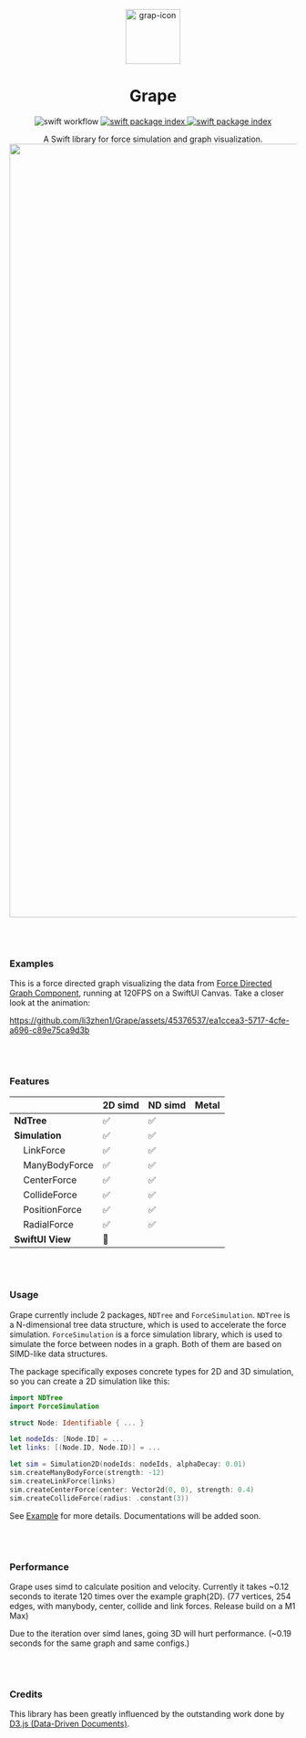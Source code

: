 <p align="center">
  <img alt="grap-icon" src="https://github.com/li3zhen1/Grape/assets/45376537/e4eca3c1-e442-459e-be72-9620da5ac95e" height="96">
  <h1 align="center">Grape</h1>
</p>

<p align="center">
  <img src="https://github.com/li3zhen1/Grape/actions/workflows/swift.yml/badge.svg" alt="swift workflow">
  <a href="https://swiftpackageindex.com/li3zhen1/Grape">
  <img src="https://img.shields.io/endpoint?url=https%3A%2F%2Fswiftpackageindex.com%2Fapi%2Fpackages%2Fli3zhen1%2FGrape%2Fbadge%3Ftype%3Dswift-versions" alt="swift package index">
  </a>
  <a href="https://swiftpackageindex.com/li3zhen1/Grape">
  <img src="https://img.shields.io/endpoint?url=https%3A%2F%2Fswiftpackageindex.com%2Fapi%2Fpackages%2Fli3zhen1%2FGrape%2Fbadge%3Ftype%3Dplatforms" alt="swift package index">
  </a>

</p>

<p align="center">A Swift library for force simulation and graph visualization.
<img width="1355" alt="ForceDirected" src="https://github.com/li3zhen1/Grape/assets/45376537/800a2dd6-18d4-493f-a971-6cd1164aeb11"></p>



<br/>
<br/>



### Examples

This is a force directed graph visualizing the data from [Force Directed Graph Component](https://observablehq.com/@d3/force-directed-graph-component), running at 120FPS on a SwiftUI Canvas. Take a closer look at the animation:

https://github.com/li3zhen1/Grape/assets/45376537/ea1ccea3-5717-4cfe-a696-c89e75ca9d3b


<br/>
<br/>


### Features

|   | 2D simd | ND simd | Metal |
| --- | --- | --- | --- |
| **NdTree** | ✅ | ✅ |  |
| **Simulation** | ✅ | ✅ |  |
| &emsp;LinkForce | ✅ | ✅ |  |
| &emsp;ManyBodyForce | ✅ | ✅ |  |
| &emsp;CenterForce | ✅ | ✅ |  |
| &emsp;CollideForce | ✅ | ✅ |  |
| &emsp;PositionForce | ✅ | ✅ |  |
| &emsp;RadialForce | ✅ | ✅ |  |
| **SwiftUI View** | 🚧 |  |  |


<br/>
<br/>

### Usage

Grape currently include 2 packages, `NDTree` and `ForceSimulation`. `NDTree` is a N-dimensional tree data structure, which is used to accelerate the force simulation. `ForceSimulation` is a force simulation library, which is used to simulate the force between nodes in a graph. Both of them are based on SIMD-like data structures. 

The package specifically exposes concrete types for 2D and 3D simulation, so you can create a 2D simulation like this:

```swift
import NDTree
import ForceSimulation

struct Node: Identifiable { ... }

let nodeIds: [Node.ID] = ... 
let links: [(Node.ID, Node.ID)] = ... 

let sim = Simulation2D(nodeIds: nodeIds, alphaDecay: 0.01)
sim.createManyBodyForce(strength: -12)
sim.createLinkForce(links)
sim.createCenterForce(center: Vector2d(0, 0), strength: 0.4)
sim.createCollideForce(radius: .constant(3))
```

See [Example](https://github.com/li3zhen1/Grape/tree/main/Examples/ForceDirectedGraphExample) for more details. Documentations will be added soon.


<br/>
<br/>

### Performance

Grape uses simd to calculate position and velocity. Currently it takes ~0.12 seconds to iterate 120 times over the example graph(2D). (77 vertices, 254 edges, with manybody, center, collide and link forces. Release build on a M1 Max)

Due to the iteration over simd lanes, going 3D will hurt performance. (~0.19 seconds for the same graph and same configs.)


<br/>
<br/>

### Credits

This library has been greatly influenced by the outstanding work done by [D3.js (Data-Driven Documents)](https://d3js.org).
